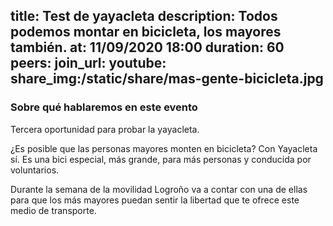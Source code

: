   title: Test de yayacleta
description: Todos podemos montar en bicicleta, los mayores también.
at: 11/09/2020 18:00
duration: 60
peers: 
join_url:
youtube: 
share_img:/static/share/mas-gente-bicicleta.jpg
----
### Sobre qué hablaremos en este evento

Tercera oportunidad para probar la yayacleta. 

¿Es posible que las personas mayores monten en bicicleta? Con Yayacleta sí. Es una bici especial, más grande, para más personas y conducida por voluntarios.

Durante la semana de la movilidad Logroño va a contar con una de ellas para que los más mayores puedan sentir la libertad que te ofrece este medio de transporte. 
